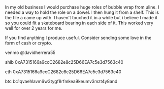 In my old business I would purchase huge roles of bubble wrap from uline. I needed a way to hold the role on a dowel. I then hung it from a shelf. This is the file a came up with. I haven't touched it in a while but i believe I made it so you could fit a skateboard bearing in each side of it. This worked very well for over 2 years for me.

If you find anything I produce useful. Consider sending some love in the form of cash or crypto.

venmo @davidherrera55

shib 0xA7315166a9ccC2682e8c25D66EA7c5e3d7563c40

eth 0xA7315166a9ccC2682e8c25D66EA7c5e3d7563c40

btc bc1qvaehlavm6w3tygf8rfmkea9keumv3mzt4y8and
